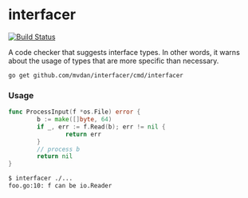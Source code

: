 # interfacer

[![Build Status](https://travis-ci.org/mvdan/interfacer.svg?branch=master)](https://travis-ci.org/mvdan/interfacer)

A code checker that suggests interface types. In other words, it warns
about the usage of types that are more specific than necessary.

	go get github.com/mvdan/interfacer/cmd/interfacer

### Usage

```go
func ProcessInput(f *os.File) error {
        b := make([]byte, 64)
        if _, err := f.Read(b); err != nil {
                return err
        }
        // process b
        return nil
}
```

```sh
$ interfacer ./...
foo.go:10: f can be io.Reader
```
